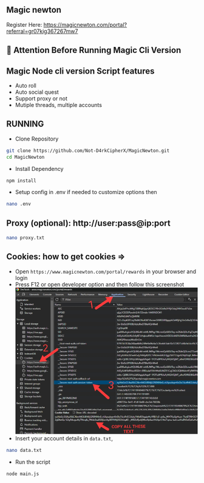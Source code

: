 ﻿## Magic newton
 
Register Here: https://magicnewton.com/portal?referral=gr07kig367267mw7
 
## 🚨 Attention Before Running Magic Cli Version

## Magic Node cli version Script features

- Auto roll
- Auto social quest
- Support proxy or not
- Mutiple threads, multiple accounts

## RUNNING

- Clone Repository

```bash
git clone https://github.com/Not-D4rkCipherX/MagicNewton.git
cd MagicNewton
```

- Install Dependency

```bash
npm install
```

- Setup config in .env if needed to customize options then

```bash
nano .env
```

## Proxy (optional): http://user:pass@ip:port

```bash
nano proxy.txt
```

## Cookies: how to get cookies => 
- Open ``https://www.magicnewton.com/portal/rewards`` in your browser and login
- Press F12 or open developer option and then follow this screenshot
![image](1741192300599.jpg)
- Insert your account details in ``data.txt``,

```bash
nano data.txt
```

- Run the script

```bash
node main.js
```
